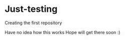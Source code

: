 # Just-testing
Creating the first repository

Have no idea how this works
Hope will get there soon :)
